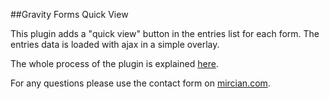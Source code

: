 ##Gravity Forms Quick View

This plugin adds a "quick view" button in the entries list for each form.
The entries data is loaded with ajax in a simple overlay.

The whole process of the plugin is explained [here](https://mircian.com/2017/09/06/gravity-forms-entries-quick-view).

For any questions please use the contact form on [mircian.com](https://mircian.com). 